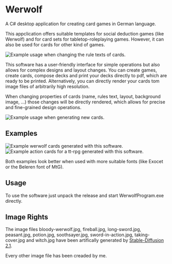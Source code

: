 # Werwolf
A C# desktop application for creating card games in German language.

This appclication offers suitable templates for social deduction games (like Werwolf)
and for card sets for tabletop-roleplaying games.
However, it can also be used for cards for other kind of games.

![Example usage when changing the rule texts of cards.](images/usage_werwolf.gif)

This software has a user-friendly interface for simple operations
but also allows for complex designs and layout changes.
You can create games, create cards, compose decks and print your decks directly to pdf, which are ready to be printed.
Alternatively, you can directly render your cards tom image files of arbitrarily high resolution.

When changing properties of cards (name, rules text, layout, background image, ...) those changes will be directly
rendered, which allows for precise and fine-grained design operations.

![Example usage when generating new cards.](images/usage_tt_rpg.gif)

## Examples
![Example werwolf cards generated with this software.](images/demo-werwolf.png)
![Example action cards for a tt-rpg generated with this software.](images/demo-tt-rpg.png)

Both examples look better when used with more suitable fonts (like Exocet or the Beleren font of MtG).

## Usage
To use the software just unpack the release and start
WerwolfProgram.exe directly.


## Image Rights
The image files bloody-werwolf.jpg, fireball.jpg, long-sword.jpg, peasant.jpg, potion.jpg,
soothsayer.jpg, sword-in-action.jpg, taking-cover.jpg and witch.jpg
have been artifically generated by [Stable-Diffusion 2.1](https://huggingface.co/spaces/stabilityai/stable-diffusion).

Every other image file has been creaded by me.

